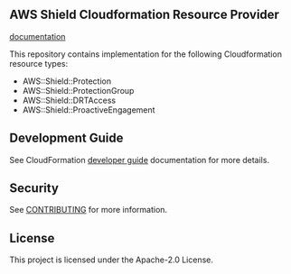 ## AWS Shield Cloudformation Resource Provider

[documentation](https://docs.aws.amazon.com/AWSCloudFormation/latest/UserGuide/AWS_Shield.html)

This repository contains implementation for the following Cloudformation resource types:
- AWS::Shield::Protection
- AWS::Shield::ProtectionGroup
- AWS::Shield::DRTAccess
- AWS::Shield::ProactiveEngagement

## Development Guide
See CloudFormation [developer guide](https://docs.aws.amazon.com/cloudformation-cli/latest/userguide/resource-types.html) documentation for more details.

## Security

See [CONTRIBUTING](CONTRIBUTING.md#security-issue-notifications) for more information.

## License

This project is licensed under the Apache-2.0 License.

